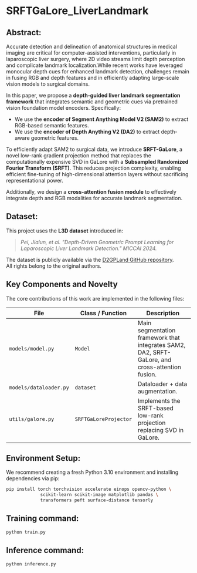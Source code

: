 # SRFTGaLore_LiverLandmark

## Abstract:
Accurate detection and delineation of anatomical structures in medical imaging are critical for computer-assisted interventions, particularly in laparoscopic liver surgery, where 2D video streams limit depth perception and complicate landmark localization.While recent works have leveraged monocular depth cues for enhanced landmark detection, challenges remain in fusing RGB and depth features and in efficiently adapting large-scale vision models to surgical domains.

In this paper, we propose a **depth-guided liver landmark segmentation framework** that integrates semantic and geometric cues via pretrained vision foundation model encoders. Specifically:
- We use the **encoder of Segment Anything Model V2 (SAM2)** to extract RGB-based semantic features.
- We use the **encoder of Depth Anything V2 (DA2)** to extract depth-aware geometric features.

To efficiently adapt SAM2 to surgical data, we introduce **SRFT-GaLore**, a novel low-rank gradient projection method that replaces the computationally expensive SVD in GaLore with a **Subsampled Randomized Fourier Transform (SRFT)**. This reduces projection complexity, enabling efficient fine-tuning of high-dimensional attention layers without sacrificing representational power.

Additionally, we design a **cross-attention fusion module** to effectively integrate depth and RGB modalities for accurate landmark segmentation.


## Dataset:
This project uses the **L3D dataset** introduced in:

> *Pei, Jialun, et al. "Depth-Driven Geometric Prompt Learning for Laparoscopic Liver Landmark Detection." MICCAI 2024.*

The dataset is publicly available via the [D2GPLand GitHub repository](https://github.com/PJLallen/D2GPLand).  
All rights belong to the original authors.

##  Key Components and Novelty

The core contributions of this work are implemented in the following files:

| File | Class / Function | Description |
|------|------------------|-------------|
| `models/model.py` | `Model` | Main segmentation framework that integrates SAM2, DA2, SRFT-GaLore, and cross-attention fusion.  |
| `models/dataloader.py` | `dataset` | Dataloader + data augmentation. |
| `utils/galore.py` | `SRFTGaLoreProjector` | Implements the SRFT-based low-rank projection replacing SVD in GaLore. |

## Environment Setup:
We recommend creating a fresh Python 3.10 environment and installing dependencies via pip:

```bash
pip install torch torchvision accelerate einops opencv-python \
             scikit-learn scikit-image matplotlib pandas \
             transformers peft surface-distance tensorly
```


## Training command:

```bash
python train.py
```

## Inference command:
```bash
python inference.py
```
